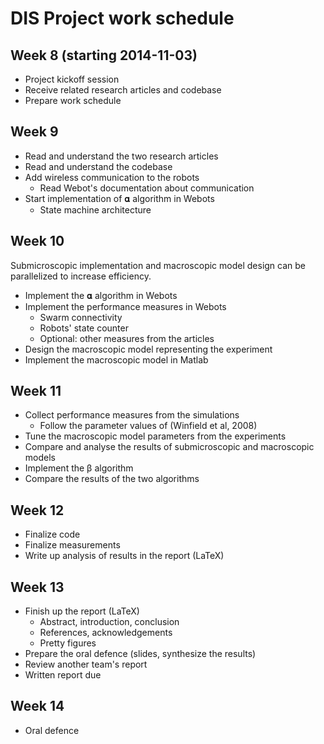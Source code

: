 DIS Project work schedule
=========================

Week 8 (starting 2014-11-03)
------

- Project kickoff session
- Receive related research articles and codebase
- Prepare work schedule

Week 9
------

- Read and understand the two research articles
- Read and understand the codebase
- Add wireless communication to the robots
  - Read Webot's documentation about communication
- Start implementation of 𝛂 algorithm in Webots
  - State machine architecture

Week 10
-------

Submicroscopic implementation and macroscopic model design can be parallelized to increase efficiency.

- Implement the 𝛂 algorithm in Webots
- Implement the performance measures in Webots
  - Swarm connectivity
  - Robots' state counter
  - Optional: other measures from the articles
- Design the macroscopic model representing the experiment
- Implement the macroscopic model in Matlab

Week 11
-------

- Collect performance measures from the simulations
  - Follow the parameter values of (Winfield et al, 2008)
- Tune the macroscopic model parameters from the experiments
- Compare and analyse the results of submicroscopic and macroscopic models
- Implement the β algorithm
- Compare the results of the two algorithms


Week 12
-------

- Finalize code
- Finalize measurements
- Write up analysis of results in the report (LaTeX)

Week 13
-------

- Finish up the report (LaTeX)
  - Abstract, introduction, conclusion
  - References, acknowledgements
  - Pretty figures
- Prepare the oral defence (slides, synthesize the results)
- Review another team's report
- Written report due

Week 14
-------

- Oral defence
